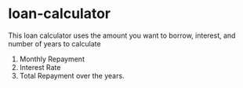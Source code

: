 # loan-calculator
This loan calculator uses the amount you want to borrow, interest, and number of years to calculate 
1. Monthly Repayment
2. Interest Rate
3. Total Repayment over the years.
